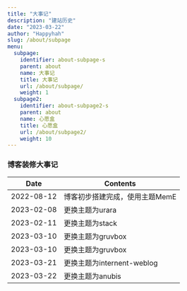 ```yaml
---
title: "大事记"
description: "建站历史"
date: "2023-03-22"
author: "Happyhah"
slug: /about/subpage
menu:
  subpage:
    identifier: about-subpage-s
    parent: about
    name: 大事记
    title: 大事记
    url: /about/subpage/
    weight: 1
  subpage2:
    identifier: about-subpage2-s
    parent: about
    name: 心愿盒
    title: 心愿盒
    url: /about/subpage2/
    weight: 10
---
```


### 博客装修大事记

<table>
  <thead>
    <tr>
      <th>Date</th>
      <th>Contents</th>
    </tr>
  </thead>
  <body>
    <tr>
      <td>2022-08-12</td>
      <td>博客初步搭建完成，使用主题MemE</td>
    </tr>
    <tr>
      <td>2023-02-08</td>
      <td>更换主题为urara</td>
    </tr>
    <tr>
      <td>2023-02-11</td>
      <td>更换主题为stack</td>
    </tr>
    <tr>
      <td>2023-03-10</td>
      <td>更换主题为gruvbox</td>
    </tr>
    <tr>
      <td>2023-03-10</td>
      <td>更换主题为gruvbox</td>
    </tr>
    <tr>
      <td>2023-03-21</td>
      <td>更换主题为internent-weblog</td>
    </tr>
    <tr>
      <td>2023-03-22</td>
      <td>更换主题为anubis</td>
    </tr>
</table>
